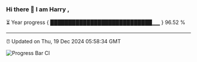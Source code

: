 ### Hi there 👋 I am Harry , 

⏳ Year progress { ████████████████████████████▁▁ } 96.52 %

---

⏰ Updated on Thu, 19 Dec 2024 05:58:34 GMT

![Progress Bar CI](https://github.com/duykhang68/duykhang68/workflows/Progress%20Bar%20CI/badge.svg)

